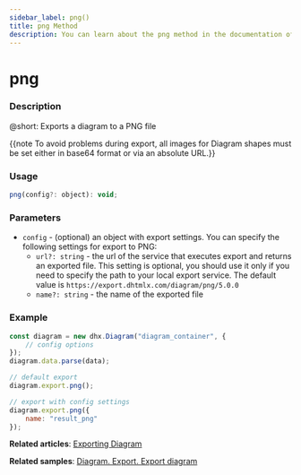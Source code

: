 ```yaml
---
sidebar_label: png()
title: png Method
description: You can learn about the png method in the documentation of the DHTMLX JavaScript Diagram library. Browse developer guides and API reference, try out code examples and live demos, and download a free 30-day evaluation version of DHTMLX Diagram.
---
```


# png

### Description

@short: Exports a diagram to a PNG file

{{note To avoid problems during export, all images for Diagram shapes must be set either in base64 format or via an absolute URL.}}

### Usage

~~~js
png(config?: object): void;
~~~

### Parameters

- `config` - (optional) an object with export settings. You can specify the following settings for export to PNG:
  - `url?: string` - the url of the service that executes export and returns an exported file. This setting is optional, you should use it only if you need to specify the path to your local export service. The default value is `https://export.dhtmlx.com/diagram/png/5.0.0`
  - `name?: string` - the name of the exported file

### Example

~~~js {7,10-13}
const diagram = new dhx.Diagram("diagram_container", {
	// config options
});
diagram.data.parse(data);

// default export
diagram.export.png();

// export with config settings
diagram.export.png({
    name: "result_png"
});
~~~

**Related articles**:  [Exporting Diagram](../../../guides/data_export/)

**Related samples**: [Diagram. Export. Export diagram](https://snippet.dhtmlx.com/ybpmz0zk)
